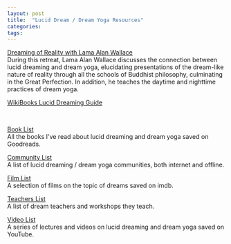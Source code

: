 ```yaml
---
layout: post
title:  "Lucid Dream / Dream Yoga Resources"
categories: 
tags:
---
```


[Dreaming of Reality with Lama Alan Wallace](/wallacedreamyoga)
<br>
During this retreat, Lama Alan Wallace discusses the connection between lucid dreaming and dream yoga, elucidating presentations of the dream-like nature of reality through all the schools of Buddhist philosophy, culminating in the Great Perfection. In addition, he teaches the daytime and nighttime practices of dream yoga.
<br>

[WikiBooks Lucid Dreaming Guide](https://en.wikibooks.org/wiki/Lucid_Dreaming)

<br>

[Book List](https://www.goodreads.com/review/list/95737422-link-daniel?ref=nav_mybooks&shelf=dreams)
<br>
All the books I've read about lucid dreaming and dream yoga saved on Goodreads.

[Community List](/dreamgroups)
<br>
A list of lucid dreaming / dream yoga communities, both internet and offline.

[Film List](https://www.imdb.com/list/ls083385013/)
<br>
A selection of films on the topic of dreams saved on imdb.

[Teachers List](/dreamteachers)
<br>
A list of dream teachers and workshops they teach.

[Video List](https://www.youtube.com/playlist?list=PL3IOQtA2di8PQNdPo2_FVaBlhVkb5PUXM)
<br>
A series of lectures and videos on lucid dreaming and dream yoga saved on YouTube.

